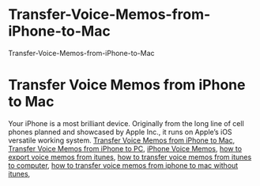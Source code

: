 # Transfer-Voice-Memos-from-iPhone-to-Mac
Transfer-Voice-Memos-from-iPhone-to-Mac

# Transfer Voice Memos from iPhone to Mac

Your iPhone is a most brilliant device. Originally from the long line of cell phones planned and showcased by Apple Inc., it runs on Apple’s iOS versatile working system.
[Transfer Voice Memos from iPhone to Mac](https://geekeasier.com/how-to-transfer-voice-memos-from-iphone-to-mac-or-pc/2960/),
[Transfer Voice Memos from iPhone to PC](https://geekeasier.com/how-to-transfer-voice-memos-from-iphone-to-mac-or-pc/2960/),
[iPhone Voice Memos](https://geekeasier.com/how-to-transfer-voice-memos-from-iphone-to-mac-or-pc/2960/),
[how to export voice memos from itunes](https://geekeasier.com/how-to-transfer-voice-memos-from-iphone-to-mac-or-pc/2960/),
[how to transfer voice memos from itunes to computer](https://geekeasier.com/how-to-transfer-voice-memos-from-iphone-to-mac-or-pc/2960/),
[how to transfer voice memos from iphone to mac without itunes](https://geekeasier.com/how-to-transfer-voice-memos-from-iphone-to-mac-or-pc/2960/),

